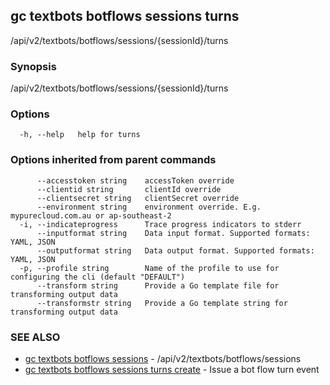 ## gc textbots botflows sessions turns

/api/v2/textbots/botflows/sessions/{sessionId}/turns

### Synopsis

/api/v2/textbots/botflows/sessions/{sessionId}/turns

### Options

```
  -h, --help   help for turns
```

### Options inherited from parent commands

```
      --accesstoken string    accessToken override
      --clientid string       clientId override
      --clientsecret string   clientSecret override
      --environment string    environment override. E.g. mypurecloud.com.au or ap-southeast-2
  -i, --indicateprogress      Trace progress indicators to stderr
      --inputformat string    Data input format. Supported formats: YAML, JSON
      --outputformat string   Data output format. Supported formats: YAML, JSON
  -p, --profile string        Name of the profile to use for configuring the cli (default "DEFAULT")
      --transform string      Provide a Go template file for transforming output data
      --transformstr string   Provide a Go template string for transforming output data
```

### SEE ALSO

* [gc textbots botflows sessions](gc_textbots_botflows_sessions.html)	 - /api/v2/textbots/botflows/sessions
* [gc textbots botflows sessions turns create](gc_textbots_botflows_sessions_turns_create.html)	 - Issue a bot flow turn event


